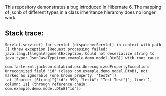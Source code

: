 This repository demonstrates a bug introduced in Hibernate 6. The mapping of jsonb of different types in a class inheritance hierarchy does no longer work.

## Stack trace:

```
Servlet.service() for servlet [dispatcherServlet] in context with path [] threw exception [Request processing failed: java.lang.IllegalArgumentException: Could not deserialize string to java type: JsonJavaType(com.example.demo.model.DtoB)] with root cause

com.fasterxml.jackson.databind.exc.UnrecognizedPropertyException: Unrecognized field "id" (class com.example.demo.model.DtoB), not marked as ignorable (one known property: "testB"])
 at [Source: (String)"{"id": 999, "testA": "Test Test"}"; line: 1, column: 11] (through reference chain: com.example.demo.model.DtoB["id"])
```
